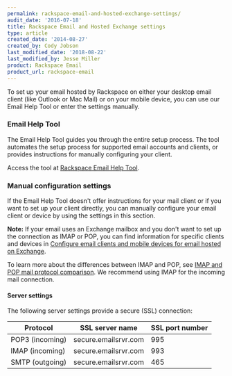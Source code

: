 ```yaml
---
permalink: rackspace-email-and-hosted-exchange-settings/
audit_date: '2016-07-18'
title: Rackspace Email and Hosted Exchange settings
type: article
created_date: '2014-08-27'
created_by: Cody Jobson
last_modified_date: '2018-08-22'
last_modified_by: Jesse Miller
product: Rackspace Email
product_url: rackspace-email
---
```


To set up your email hosted by Rackspace on either your desktop email
client (like Outlook or Mac Mail) or on your mobile device, you can
use our Email Help Tool or enter the settings manually.

### Email Help Tool

The Email Help Tool guides you through the entire setup process. The tool automates the setup process for supported email accounts and clients, or provides instructions for manually
configuring your client.

Access the tool at [Rackspace Email Help Tool](https://emailhelp.rackspace.com/).

### Manual configuration settings

If the Email Help Tool doesn't offer instructions for your mail client
or if you want to set up your client directly, you can manually
configure your email client or device by using the settings in this section.

**Note:** If your email uses an Exchange mailbox and you don't want to
set up the connection as IMAP or POP, you can find information for specific clients and devices in [Configure email clients and mobile devices for email hosted on Exchange](/how-to/configure-email-clients-and-mobile-devices-for-email-hosted-on-exchange).

To learn more about the differences between IMAP and POP, see [IMAP and POP mail protocol comparison](/how-to/imap-and-pop-mail-protocol-comparison). We
recommend using IMAP for the incoming mail connection.

#### Server settings 

The following server settings provide a secure (SSL) connection:

| Protocol | SSL server name | SSL port number |
| --- | --- | --- |
| POP3 (incoming) | secure.emailsrvr.com | 995 |
| IMAP (incoming) | secure.emailsrvr.com | 993 |
| SMTP (outgoing) | secure.emailsrvr.com | 465 |
